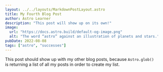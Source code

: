 ```yaml
---
layout: ../../layouts/MarkdownPostLayout.astro
title: My Fourth Blog Post
author: Astro Learner
description: "This post will show up on its own!"
image:
  url: "https://docs.astro.build/default-og-image.png"
  alt: "The word “astro” against an illustration of planets and stars."
pubDate: 2022-08-08
tags: ["astro", "successes"]
---
```


This post should show up with my other blog posts, because `Astro.glob()` is
returning a list of all my posts in order to create my list.
